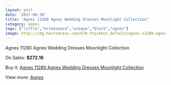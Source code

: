 ```yaml
---
layout: post
date: '2017-08-30'
title: "Agnes 11280 Agnes Wedding Dresses Moonlight Collection"
category: Agnes
tags: ["little","bridesmaid","unique","black","agnes"]
image: http://img.hectodress.com/670-thickbox_default/agnes-11280-agnes-wedding-dresses-moonlight-collection.jpg
---
```

Agnes 11280 Agnes Wedding Dresses Moonlight Collection

On Sales: **$272.16**
<a href="https://www.hectodress.com/agnes/448-agnes-11280-agnes-wedding-dresses-moonlight-collection.html"><amp-img layout="responsive" width="600" height="600" src="//img.hectodress.com/670-thickbox_default/agnes-11280-agnes-wedding-dresses-moonlight-collection.jpg" alt="Agnes 11280 Agnes Wedding Dresses Moonlight Collection 0" /></a>

Buy it: [Agnes 11280 Agnes Wedding Dresses Moonlight Collection](https://www.hectodress.com/agnes/448-agnes-11280-agnes-wedding-dresses-moonlight-collection.html "Agnes 11280 Agnes Wedding Dresses Moonlight Collection")

View more: [Agnes](https://www.hectodress.com/6-agnes "Agnes")